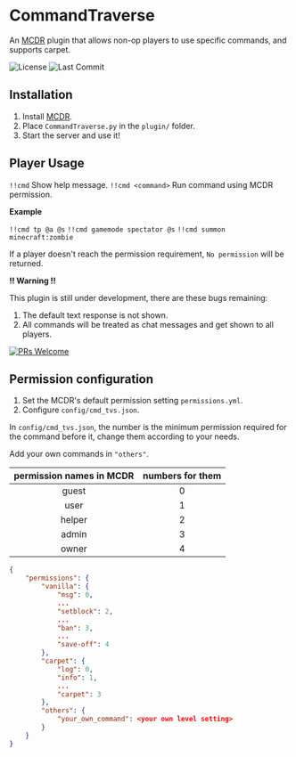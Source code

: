 # CommandTraverse

An [MCDR](https://github.com/Fallen-Breath/MCDReforged) plugin that allows non-op players to use specific commands, and supports carpet.

![License](https://img.shields.io/github/license/zhangtianli2006/CommandTraverse?label=License&style=flat-square) ![Last Commit](https://img.shields.io/github/last-commit/zhangtianli2006/CommandTraverse?label=Last%20Commit&style=flat-square)



## Installation

1. Install [MCDR](https://github.com/Fallen-Breath/MCDReforged).
2. Place `CommandTraverse.py` in the `plugin/` folder.
3. Start the server and use it!

## Player Usage

`!!cmd` Show help message.
`!!cmd <command>` Run command using MCDR permission.

**Example**

`!!cmd tp @a @s`
`!!cmd gamemode spectator @s`
`!!cmd summon minecraft:zombie`

If a player doesn't reach the permission requirement, `No permission` will be returned.

**!! Warning !!**

This plugin is still under development, there are these bugs remaining: 
1. The default text response is not shown.
2. All commands will be treated as chat messages and get shown to all players.

[![PRs Welcome](https://img.shields.io/badge/PRs-welcome-brightgreen.svg?style=flat-square)](http://makeapullrequest.com)

## Permission configuration

1. Set the MCDR's default permission setting `permissions.yml`.
2. Configure `config/cmd_tvs.json`.

In `config/cmd_tvs.json`, the number is the minimum permission required for the command before it, change them according to your needs.

Add your own commands in `"others"`.

| permission names in MCDR | numbers for them |
|:------------------------:|:----------------:|
|           guest          |         0        |
|           user           |         1        |
|           helper         |         2        |
|           admin          |         3        |
|           owner          |         4        |

```json
{
    "permissions": {
        "vanilla": {
            "msg": 0,
            ...
            "setblock": 2,
            ...
            "ban": 3,
            ...
            "save-off": 4
        },
        "carpet": {
            "log": 0,
            "info": 1,
            ...
            "carpet": 3
        },
        "others": {
            "your_own_command": <your own level setting>
        }
    }
}
```
